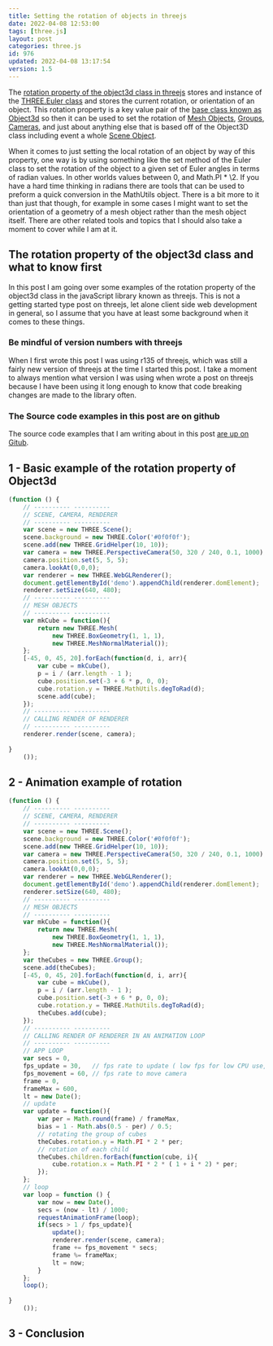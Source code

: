 ```yaml
---
title: Setting the rotation of objects in threejs
date: 2022-04-08 12:53:00
tags: [three.js]
layout: post
categories: three.js
id: 976
updated: 2022-04-08 13:17:54
version: 1.5
---
```


The [rotation property of the object3d class in threejs](https://threejs.org/docs/#api/en/core/Object3D.rotation) stores and instance of the [THREE.Euler class](/2021/04/28/threejs-euler/) and stores the current rotation, or orientation of an object. This rotation property is a key value pair of the [base class known as Object3d](/2018/04/23/threejs-object3d/) so then it can be used to set the rotation of [Mesh Objects](/2018/05/04/threejs-mesh/), [Groups](/2018/05/16/threejs-grouping-mesh-objects/), [Cameras](/2018/04/06/threejs-camera/), and just about anything else that is based off of the Object3D class including event a whole [Scene Object](/2018/05/03/threejs-scene/).

When it comes to just setting the local rotation of an object by way of this property, one way is by using something like the set method of the Euler class to set the rotation of the object to a given set of Euler angles in terms of radian values. In other worlds values between 0, and Math.PI \* \2. If you have a hard time thinking in radians there are tools that can be used to preform a quick conversion in the MathUtils object. There is a bit more to it than just that though, for example in some cases I might want to set the orientation of a geometry of a mesh object rather than the mesh object itself. There are other related tools and topics that I should also take a moment to cover while I am at it.

<!-- more -->

## The rotation property of the object3d class and what to know first

In this post I am going over some examples of the rotation property of the object3d class in the javaScript library known as threejs. This is not a getting started type post on threejs, let alone client side web development in general, so I assume that you have at least some background when it comes to these things.

### Be mindful of version numbers with threejs

When I first wrote this post I was using r135 of threejs, which was still a fairly new version of threejs at the time I started this post. I take a moment to always mention what version I was using when wrote a post on threejs because I have been using it long enough to know that code breaking changes are made to the library often.

### The Source code examples in this post are on github

The source code examples that I am writing about in this post [are up on Gitub](https://github.com/dustinpfister/test_threejs/tree/master/views/forpost/threejs-object3d-rotation).

## 1 - Basic example of the rotation property of Object3d

```js
(function () {
    // ---------- ----------
    // SCENE, CAMERA, RENDERER
    // ---------- ----------
    var scene = new THREE.Scene();
    scene.background = new THREE.Color('#0f0f0f');
    scene.add(new THREE.GridHelper(10, 10));
    var camera = new THREE.PerspectiveCamera(50, 320 / 240, 0.1, 1000);
    camera.position.set(5, 5, 5);
    camera.lookAt(0,0,0);
    var renderer = new THREE.WebGLRenderer();
    document.getElementById('demo').appendChild(renderer.domElement);
    renderer.setSize(640, 480);
    // ---------- ----------
    // MESH OBJECTS
    // ---------- ----------
    var mkCube = function(){
        return new THREE.Mesh(
            new THREE.BoxGeometry(1, 1, 1),
            new THREE.MeshNormalMaterial());
    };
    [-45, 0, 45, 20].forEach(function(d, i, arr){
        var cube = mkCube(),
        p = i / (arr.length - 1 );
        cube.position.set(-3 + 6 * p, 0, 0);
        cube.rotation.y = THREE.MathUtils.degToRad(d);
        scene.add(cube);
    });
    // ---------- ----------
    // CALLING RENDER OF RENDERER
    // ---------- ----------
    renderer.render(scene, camera);
 
}
    ());
```

## 2 - Animation example of rotation

```js
(function () {
    // ---------- ----------
    // SCENE, CAMERA, RENDERER
    // ---------- ----------
    var scene = new THREE.Scene();
    scene.background = new THREE.Color('#0f0f0f');
    scene.add(new THREE.GridHelper(10, 10));
    var camera = new THREE.PerspectiveCamera(50, 320 / 240, 0.1, 1000);
    camera.position.set(5, 5, 5);
    camera.lookAt(0,0,0);
    var renderer = new THREE.WebGLRenderer();
    document.getElementById('demo').appendChild(renderer.domElement);
    renderer.setSize(640, 480);
    // ---------- ----------
    // MESH OBJECTS
    // ---------- ----------
    var mkCube = function(){
        return new THREE.Mesh(
            new THREE.BoxGeometry(1, 1, 1),
            new THREE.MeshNormalMaterial());
    };
    var theCubes = new THREE.Group();
    scene.add(theCubes);
    [-45, 0, 45, 20].forEach(function(d, i, arr){
        var cube = mkCube(),
        p = i / (arr.length - 1 );
        cube.position.set(-3 + 6 * p, 0, 0);
        cube.rotation.y = THREE.MathUtils.degToRad(d);
        theCubes.add(cube);
    });
    // ---------- ----------
    // CALLING RENDER OF RENDERER IN AN ANIMATION LOOP
    // ---------- ----------
    // APP LOOP
    var secs = 0,
    fps_update = 30,   // fps rate to update ( low fps for low CPU use, but choppy video )
    fps_movement = 60, // fps rate to move camera
    frame = 0,
    frameMax = 600,
    lt = new Date();
    // update
    var update = function(){
        var per = Math.round(frame) / frameMax,
        bias = 1 - Math.abs(0.5 - per) / 0.5;
        // rotating the group of cubes
        theCubes.rotation.y = Math.PI * 2 * per;
        // rotation of each child
        theCubes.children.forEach(function(cube, i){
            cube.rotation.x = Math.PI * 2 * ( 1 + i * 2) * per;
        });
    };
    // loop
    var loop = function () {
        var now = new Date(),
        secs = (now - lt) / 1000;
        requestAnimationFrame(loop);
        if(secs > 1 / fps_update){
            update();
            renderer.render(scene, camera);
            frame += fps_movement * secs;
            frame %= frameMax;
            lt = now;
        }
    };
    loop();
 
}
    ());
```

## 3 - Conclusion
